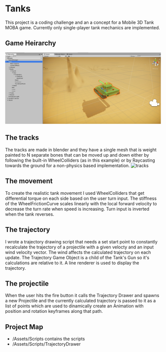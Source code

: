 # Tanks
This project is a coding challenge and an a concept for a Mobile 3D Tank MOBA game.
Currently only single-player tank mechanics are implemented.

## Game Heirarchy
![heirarchy](/img/Tank_Heirarchy.jpg "Heirarchy")

## The tracks
The tracks are made in blender and they have a single mesh that is weight painted to N separate bones that
can be moved up and down either by following the built-in WheelColliders (as in this example) or by Raycasting towards the ground for a non-physics based implementation.
![tracks](/img/Tracks.jpg "Track Model")

## The movement
To create the realistic tank movement I used WheelColliders that get differential torque on each side based on the user turn input.
The stiffness of the WheelFrictionCurve scales linearly with the local forward velocity to decrease the turn rate when speed is increasing.
Turn input is inverted when the tank reverses.

## The trajectory
I wrote a trajectory drawing script that needs a set start point to constantly recalculate the trajectory of a projectile with a given velocty and an input wind velocity vector. The wind affects the calculated trajectory on each update.
The Trajectory Game Object is a child of the Tank's Gun so it's calculations are relative to it. 
A line renderer is used to display the trajectory.

## The projectile
When the user hits the fire button it calls the Trajectory Drawer and spawns a new Projectile and the currently calculated trajectory is passed to it as a list of points which are used to dinamically create an Animation with position and rotation keyframes along that path.

## Project Map
* /Assets/Scripts contains the scripts
* /Assets/Scripts/TrajectoryDrawer
